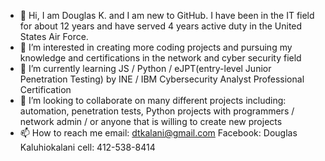 - 👋 Hi, I am Douglas K. and I am new to GitHub. I have been in the IT field for about 12 years and have served 4 years active duty in the United States Air Force. 
- 👀 I’m interested in creating more coding projects and pursuing my knowledge and certifications in the network and cyber security field
- 🌱 I’m currently learning JS / Python / eJPT(entry-level Junior Penetration Testing) by INE / IBM Cybersecurity Analyst Professional Certification
- 💞️ I’m looking to collaborate on many different projects including: automation, penetration tests, Python projects with programmers / network admin / or anyone that is willing to create new projects
- 📫 How to reach me email: dtkalani@gmail.com   Facebook: Douglas Kaluhiokalani   cell: 412-538-8414

<!---
dtkalani/dtkalani is a ✨ special ✨ repository because its `README.md` (this file) appears on your GitHub profile.
You can click the Preview link to take a look at your changes.
--->
